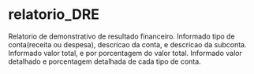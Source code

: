 # relatorio_DRE
Relatorio de demonstrativo de resultado financeiro.
Informado tipo de conta(receita ou despesa), descricao da conta, e descricao da subconta.
Informado valor total, e por porcentagem do valor total. Informado valor detalhado e porcentagem detalhada 
  de cada tipo de conta.
